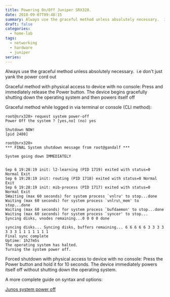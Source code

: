 ```yaml
---
title: Powering On/Off Juniper SRX320.
date: 2018-09-07T09:48:15
summary: Always use the graceful method unless absolutely necessary.  i.e don't just yank the power cord out. There is console less method and a CLI method over the network
draft: false
categories:
  - home-lab
tags:
  - networking
  - hardware
  - juniper
series:
---
```

Always use the graceful method unless absolutely necessary.  i.e don't just yank the power cord out

Graceful method with physical access to device with no console: Press and immediately release the Power button. The device begins gracefully shutting down the operating system and then powers itself off

Graceful method while logged in via terminal or console (CLI method):

```
root@srx320> request system power-off
Power Off the system ? [yes,no] (no) yes

Shutdown NOW!
[pid 2480]

root@srx320>
*** FINAL System shutdown message from root@gandalf ***

System going down IMMEDIATELY


Sep 6 19:28:19 init: l2-learning (PID 1719) exited with status=0 Normal Exit
Sep 6 19:28:19 init: routing (PID 1718) exited with status=0 Normal Exit
Sep 6 19:28:19 init: mib-process (PID 1717) exited with status=0 Normal Exit
SWaiting (max 60 seconds) for system process `vnlru' to stop...done
Waiting (max 60 seconds) for system process `vnlru\_mem' to stop...done
Waiting (max 60 seconds) for system process `bufdaemon' to stop...done
Waiting (max 60 seconds) for system process `syncer' to stop...
Syncing disks, vnodes remaining...0 0 0 0 done

syncing disks... Syncing disks, buffers remaining... 6 6 6 6 6 3 3 3 3 3 3 3 1 1 1 1 1 1 1
Final sync complete
Uptime: 1h27m5s
The operating system has halted.
Turning the system power off.

```

Forced shutdown with physical access to device with no console: Press the Power button and hold it for 10 seconds. The device immediately powers itself off without shutting down the operating system.

A more complete guide on syntax and options:

[Junos system power off](https://www.juniper.net/documentation/en_US/junos/topics/reference/command-summary/request-system-power-off-srx-series.html)